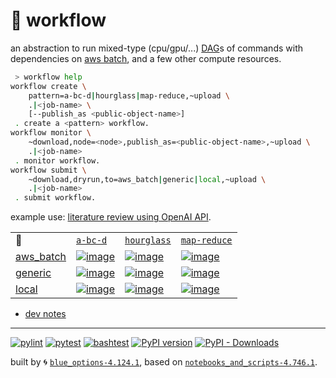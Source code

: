 # 📜 workflow

an abstraction to run mixed-type (cpu/gpu/...) [DAG](https://networkx.org/documentation/stable/reference/classes/digraph.html)s of commands with dependencies on [aws batch](https://aws.amazon.com/batch/), and a few other compute resources.

```bash
 > workflow help
workflow create \
	pattern=a-bc-d|hourglass|map-reduce,~upload \
	.|<job-name> \
	[--publish_as <public-object-name>]
 . create a <pattern> workflow.
workflow monitor \
	~download,node=<node>,publish_as=<public-object-name>,~upload \
	.|<job-name>
 . monitor workflow.
workflow submit \
	~download,dryrun,to=aws_batch|generic|local,~upload \
	.|<job-name>
 . submit workflow.
```

example use: [literature review using OpenAI API](https://github.com/kamangir/openai-commands/tree/main/openai_commands/literature_review).

|   |   |   |   |
| --- | --- | --- | --- |
| 📜 | [`a-bc-d`](./patterns/a-bc-d.dot) | [`hourglass`](./patterns/hourglass.dot) | [`map-reduce`](./patterns/map-reduce.dot) |
| [aws_batch](./runners/aws_batch.py) | [![image](https://kamangir-public.s3.ca-central-1.amazonaws.com/aws_batch-a-bc-d/workflow.gif?raw=true&random=OaoW4eECGcj1wXp9)](https://kamangir-public.s3.ca-central-1.amazonaws.com/aws_batch-a-bc-d/workflow.gif?raw=true&random=OaoW4eECGcj1wXp9) | [![image](https://kamangir-public.s3.ca-central-1.amazonaws.com/aws_batch-hourglass/workflow.gif?raw=true&random=tQu11gF4RukdHXIJ)](https://kamangir-public.s3.ca-central-1.amazonaws.com/aws_batch-hourglass/workflow.gif?raw=true&random=tQu11gF4RukdHXIJ) | [![image](https://kamangir-public.s3.ca-central-1.amazonaws.com/aws_batch-map-reduce/workflow.gif?raw=true&random=UwNs9ZWwIZMdDUGz)](https://kamangir-public.s3.ca-central-1.amazonaws.com/aws_batch-map-reduce/workflow.gif?raw=true&random=UwNs9ZWwIZMdDUGz) |
| [generic](./runners/generic.py) | [![image](https://kamangir-public.s3.ca-central-1.amazonaws.com/generic-a-bc-d/workflow.gif?raw=true&random=sPDgYGS5Ad7lUlI1)](https://kamangir-public.s3.ca-central-1.amazonaws.com/generic-a-bc-d/workflow.gif?raw=true&random=sPDgYGS5Ad7lUlI1) | [![image](https://kamangir-public.s3.ca-central-1.amazonaws.com/generic-hourglass/workflow.gif?raw=true&random=8nBcX1VqLwZeKY7H)](https://kamangir-public.s3.ca-central-1.amazonaws.com/generic-hourglass/workflow.gif?raw=true&random=8nBcX1VqLwZeKY7H) | [![image](https://kamangir-public.s3.ca-central-1.amazonaws.com/generic-map-reduce/workflow.gif?raw=true&random=niYA4BA9uHUADnYj)](https://kamangir-public.s3.ca-central-1.amazonaws.com/generic-map-reduce/workflow.gif?raw=true&random=niYA4BA9uHUADnYj) |
| [local](./runners/local.py) | [![image](https://kamangir-public.s3.ca-central-1.amazonaws.com/local-a-bc-d/workflow.gif?raw=true&random=6UdG03KabKqx8ZE0)](https://kamangir-public.s3.ca-central-1.amazonaws.com/local-a-bc-d/workflow.gif?raw=true&random=6UdG03KabKqx8ZE0) | [![image](https://kamangir-public.s3.ca-central-1.amazonaws.com/local-hourglass/workflow.gif?raw=true&random=huzgb6Po0HEOI9pM)](https://kamangir-public.s3.ca-central-1.amazonaws.com/local-hourglass/workflow.gif?raw=true&random=huzgb6Po0HEOI9pM) | [![image](https://kamangir-public.s3.ca-central-1.amazonaws.com/local-map-reduce/workflow.gif?raw=true&random=f7Z7lTyduY1tuc6U)](https://kamangir-public.s3.ca-central-1.amazonaws.com/local-map-reduce/workflow.gif?raw=true&random=f7Z7lTyduY1tuc6U) |

- [dev notes](https://arash-kamangir.medium.com/%EF%B8%8F-openai-experiments-54-e49117dc69ef)

---


[![pylint](https://github.com/kamangir/notebooks-and-scripts/actions/workflows/pylint.yml/badge.svg)](https://github.com/kamangir/notebooks-and-scripts/actions/workflows/pylint.yml) [![pytest](https://github.com/kamangir/notebooks-and-scripts/actions/workflows/pytest.yml/badge.svg)](https://github.com/kamangir/notebooks-and-scripts/actions/workflows/pytest.yml) [![bashtest](https://github.com/kamangir/notebooks-and-scripts/actions/workflows/bashtest.yml/badge.svg)](https://github.com/kamangir/notebooks-and-scripts/actions/workflows/bashtest.yml) [![PyPI version](https://img.shields.io/pypi/v/notebooks-and-scripts.svg)](https://pypi.org/project/notebooks-and-scripts/) [![PyPI - Downloads](https://img.shields.io/pypi/dd/notebooks-and-scripts)](https://pypistats.org/packages/notebooks-and-scripts)

built by 🌀 [`blue_options-4.124.1`](https://github.com/kamangir/awesome-bash-cli), based on [`notebooks_and_scripts-4.746.1`](https://github.com/kamangir/notebooks-and-scripts).
